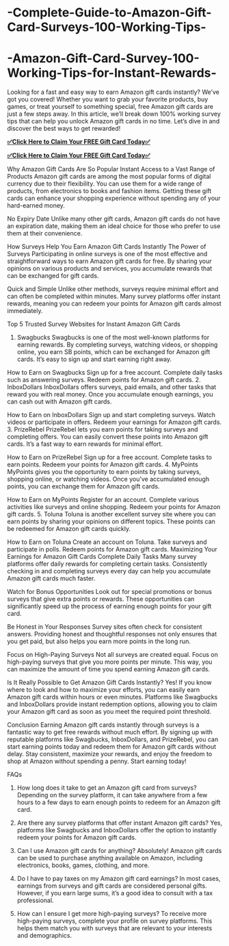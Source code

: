 # -Complete-Guide-to-Amazon-Gift-Card-Surveys-100-Working-Tips-
# -Amazon-Gift-Card-Survey-100-Working-Tips-for-Instant-Rewards-
Looking for a fast and easy way to earn Amazon gift cards instantly? We’ve got you covered! Whether you want to grab your favorite products, buy games, or treat yourself to something special, free Amazon gift cards are just a few steps away. In this article, we’ll break down 100% working survey tips that can help you unlock Amazon gift cards in no time. Let’s dive in and discover the best ways to get rewarded!

**[✅Click Here to Claim Your FREE Gift Card Today✅](https://groupzone.xyz/amazon-gift-card/)**

**[✅Click Here to Claim Your FREE Gift Card Today✅](https://groupzone.xyz/amazon-gift-card/)**

Why Amazon Gift Cards Are So Popular
Instant Access to a Vast Range of Products
Amazon gift cards are among the most popular forms of digital currency due to their flexibility. You can use them for a wide range of products, from electronics to books and fashion items. Getting these gift cards can enhance your shopping experience without spending any of your hard-earned money.

No Expiry Date
Unlike many other gift cards, Amazon gift cards do not have an expiration date, making them an ideal choice for those who prefer to use them at their convenience.

How Surveys Help You Earn Amazon Gift Cards Instantly
The Power of Surveys
Participating in online surveys is one of the most effective and straightforward ways to earn Amazon gift cards for free. By sharing your opinions on various products and services, you accumulate rewards that can be exchanged for gift cards.

Quick and Simple
Unlike other methods, surveys require minimal effort and can often be completed within minutes. Many survey platforms offer instant rewards, meaning you can redeem your points for Amazon gift cards almost immediately.

Top 5 Trusted Survey Websites for Instant Amazon Gift Cards
1. Swagbucks
Swagbucks is one of the most well-known platforms for earning rewards. By completing surveys, watching videos, or shopping online, you earn SB points, which can be exchanged for Amazon gift cards. It’s easy to sign up and start earning right away.

How to Earn on Swagbucks
Sign up for a free account.
Complete daily tasks such as answering surveys.
Redeem points for Amazon gift cards.
2. InboxDollars
InboxDollars offers surveys, paid emails, and other tasks that reward you with real money. Once you accumulate enough earnings, you can cash out with Amazon gift cards.

How to Earn on InboxDollars
Sign up and start completing surveys.
Watch videos or participate in offers.
Redeem your earnings for Amazon gift cards.
3. PrizeRebel
PrizeRebel lets you earn points for taking surveys and completing offers. You can easily convert these points into Amazon gift cards. It’s a fast way to earn rewards for minimal effort.

How to Earn on PrizeRebel
Sign up for a free account.
Complete tasks to earn points.
Redeem your points for Amazon gift cards.
4. MyPoints
MyPoints gives you the opportunity to earn points by taking surveys, shopping online, or watching videos. Once you’ve accumulated enough points, you can exchange them for Amazon gift cards.

How to Earn on MyPoints
Register for an account.
Complete various activities like surveys and online shopping.
Redeem your points for Amazon gift cards.
5. Toluna
Toluna is another excellent survey site where you can earn points by sharing your opinions on different topics. These points can be redeemed for Amazon gift cards quickly.

How to Earn on Toluna
Create an account on Toluna.
Take surveys and participate in polls.
Redeem points for Amazon gift cards.
Maximizing Your Earnings for Amazon Gift Cards
Complete Daily Tasks
Many survey platforms offer daily rewards for completing certain tasks. Consistently checking in and completing surveys every day can help you accumulate Amazon gift cards much faster.

Watch for Bonus Opportunities
Look out for special promotions or bonus surveys that give extra points or rewards. These opportunities can significantly speed up the process of earning enough points for your gift card.

Be Honest in Your Responses
Survey sites often check for consistent answers. Providing honest and thoughtful responses not only ensures that you get paid, but also helps you earn more points in the long run.

Focus on High-Paying Surveys
Not all surveys are created equal. Focus on high-paying surveys that give you more points per minute. This way, you can maximize the amount of time you spend earning Amazon gift cards.

Is It Really Possible to Get Amazon Gift Cards Instantly?
Yes! If you know where to look and how to maximize your efforts, you can easily earn Amazon gift cards within hours or even minutes. Platforms like Swagbucks and InboxDollars provide instant redemption options, allowing you to claim your Amazon gift card as soon as you meet the required point threshold.

Conclusion
Earning Amazon gift cards instantly through surveys is a fantastic way to get free rewards without much effort. By signing up with reputable platforms like Swagbucks, InboxDollars, and PrizeRebel, you can start earning points today and redeem them for Amazon gift cards without delay. Stay consistent, maximize your rewards, and enjoy the freedom to shop at Amazon without spending a penny. Start earning today!

FAQs
1. How long does it take to get an Amazon gift card from surveys?
Depending on the survey platform, it can take anywhere from a few hours to a few days to earn enough points to redeem for an Amazon gift card.

2. Are there any survey platforms that offer instant Amazon gift cards?
Yes, platforms like Swagbucks and InboxDollars offer the option to instantly redeem your points for Amazon gift cards.

3. Can I use Amazon gift cards for anything?
Absolutely! Amazon gift cards can be used to purchase anything available on Amazon, including electronics, books, games, clothing, and more.

4. Do I have to pay taxes on my Amazon gift card earnings?
In most cases, earnings from surveys and gift cards are considered personal gifts. However, if you earn large sums, it’s a good idea to consult with a tax professional.

5. How can I ensure I get more high-paying surveys?
To receive more high-paying surveys, complete your profile on survey platforms. This helps them match you with surveys that are relevant to your interests and demographics.



